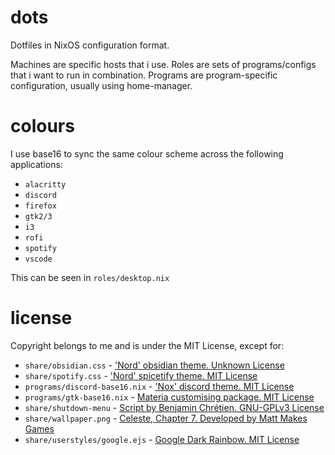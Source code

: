 # dots

Dotfiles in NixOS configuration format.

Machines are specific hosts that i use.
Roles are sets of programs/configs that i want to run in combination.
Programs are program-specific configuration, usually using home-manager.

# colours

I use base16 to sync the same colour scheme across the following applications:
  - `alacritty`
  - `discord`
  - `firefox`
  - `gtk2/3`
  - `i3`
  - `rofi`
  - `spotify`
  - `vscode`

This can be seen in `roles/desktop.nix`

# license

Copyright belongs to me and is under the MIT License, except for:
  - `share/obsidian.css` - ['Nord' obsidian theme. Unknown License](https://github.com/insanum/obsidian_nord)
  - `share/spotify.css` - ['Nord' spicetify theme. MIT License](https://github.com/morpheusthewhite/spicetify-themes)
  - `programs/discord-base16.nix` - ['Nox' discord theme. MIT License](https://github.com/rauenzi/Nox)
  - `programs/gtk-base16.nix` - [Materia customising package. MIT License](https://gitlab.com/rycee/nur-expressions)
  - `share/shutdown-menu` - [Script by Benjamin Chrétien. GNU-GPLv3 License](https://github.com/vivien/i3blocks-contrib/)
  - `share/wallpaper.png` - [Celeste, Chapter 7. Developed by Matt Makes Games](https://store.steampowered.com/app/504230/Celeste/)
  - `share/userstyles/google.ejs` - [Google Dark Rainbow. MIT License](https://github.com/exmert/Google-Dark---Rainbow)